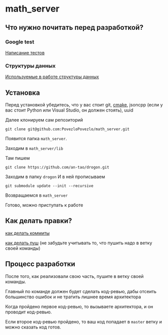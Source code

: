 # math_server

## Что нужно почитать перед разработкой?

### Google test
[Написание тестов](https://gist.github.com/qoomon/5dfcdf8eec66a051ecd85625518cfd13)

### Структуры данных
[Используемые в работе структуры данных](https://github.com/PovezloPovezlo/math_server/tree/master/src/base)

## Установка

Перед установкой убедитесь, что у вас стоит git, 
[cmake](https://cmake.org), 
jsoncpp (если у вас стоит Python или Visual Studio, он должен стоять),
uuid

Далее клонируем сам репозиторий
```shell script
git clone git@github.com:PovezloPovezlo/math_server.git
```

Появится папка `math_server`. 

Заходим в `math_server/lib`

Там пишем 
```shell script
git clone https://github.com/an-tao/drogon.git
```

Заходим в папку `drogon`
И в ней прописываем 
```shell script
git submodule update --init --recursive
```

Возвращаемся в `math_server`

Готово, можно приступать к работе 

## Как делать правки?
[как делать коммиты](https://www.youtube.com/watch?v=DMQA0BhVDZk)

[как делать пуш](https://www.youtube.com/watch?v=6N6JFynR0gM) (не забудьте учитывать то, что пушить надо в ветку своей команды)

## Процесс разработки 
После того, как реализовали свою часть, пушите в ветку своей команды.

Главный по команде должен будет сделать код-ревью, дабы отсеить большинство ошибок и не тратить лишнее время архитектора

Когда пройдено первое код-ревью, то вызываете архитектора, и он проводит код-ревью. 

Если второе код-ревью пройдено, то ваш код попадает в `master` ветку и можно сказать код готов. 